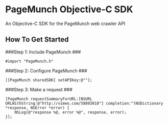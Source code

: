 PageMunch Objective-C SDK
==============

An Objective-C SDK for the PageMunch web crawler API

## How To Get Started

###Step 1: Include PageMunch ###

```
#import "PageMunch.h"
```

###Step 2: Configure PageMunch ###

```
[[PageMunch sharedSDK] setAPIKey:@""];
```

###Step 3: Make a request ###

```
[PageMunch requestSummaryForURL:[NSURL URLWithString:@"http://vimeo.com/58893010"] completion:^(NSDictionary *response, NSError *error) {
    NSLog(@"response %@, error %@", response, error);
}];

```